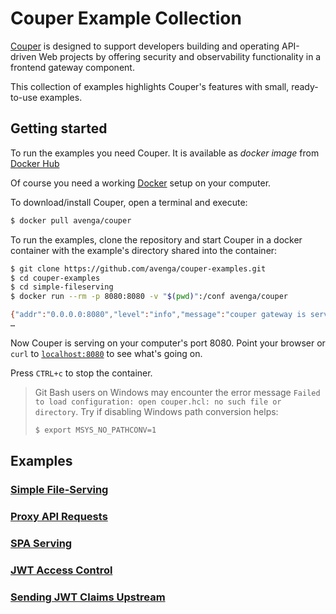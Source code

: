 # Couper Example Collection

[Couper](https://github.com/avenga/couper) is designed to support developers
building and operating API-driven Web projects by offering security
and observability functionality in a frontend gateway
component.

This collection of examples highlights Couper's features with small, ready-to-use examples.

## Getting started

To run the examples you need Couper. It is available as _docker
image_ from [Docker Hub](https://hub.docker.com/r/avenga/couper)

Of course you need a working [Docker](https://www.docker.com/) setup on your
computer.

To download/install Couper, open a terminal and execute:

```sh
$ docker pull avenga/couper
```

To run the examples, clone the repository and start Couper in a docker
container with the example's directory shared into the container:

```sh
$ git clone https://github.com/avenga/couper-examples.git
$ cd couper-examples
$ cd simple-fileserving
$ docker run --rm -p 8080:8080 -v "$(pwd)":/conf avenga/couper

{"addr":"0.0.0.0:8080","level":"info","message":"couper gateway is serving","timestamp":"2020-08-27T16:39:18Z","type":"couper"}
…
```

Now Couper is serving on your computer's port 8080. Point your
browser or `curl` to [`localhost:8080`](http://localhost:8080/) to see what's going on.

Press `CTRL+c` to stop the container.

> Git Bash users on Windows may encounter the error message `Failed to load configuration: open couper.hcl: no such file or directory`. Try if disabling Windows path conversion helps:
> ```sh
> $ export MSYS_NO_PATHCONV=1
> ```

## Examples

### [Simple File-Serving](simple-fileserving/README.md)

### [Proxy API Requests](api-proxy/README.md)

### [SPA Serving](spa-serving/README.md)

### [JWT Access Control](jwt-access-control/README.md)

### [Sending JWT Claims Upstream](sending-jwt-upstream/README.md)
